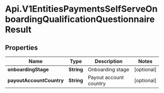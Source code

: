 # Api.V1EntitiesPaymentsSelfServeOnboardingQualificationQuestionnaireResult

## Properties

Name | Type | Description | Notes
------------ | ------------- | ------------- | -------------
**onboardingStage** | **String** | Onboarding stage | [optional] 
**payoutAccountCountry** | **String** | Payout account country | [optional] 


